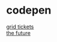 # codepen
[grid tickets](https://codepen.io/raincodes/pen/rNVpVxd)\
[the future](https://codepen.io/raincodes/pen/xxGpGgm)
